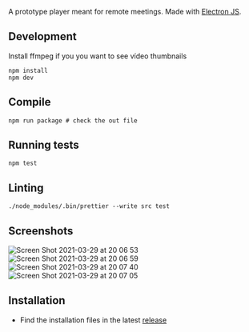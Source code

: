A prototype player meant for remote meetings. Made with [Electron JS](https://www.electronjs.org/).

## Development

Install ffmpeg if you you want to see vídeo thumbnails

```
npm install
npm dev
```

## Compile

```
npm run package # check the out file
```

## Running tests

```
npm test
```

## Linting

```
./node_modules/.bin/prettier --write src test
```

## Screenshots

![Screen Shot 2021-03-29 at 20 06 53](https://user-images.githubusercontent.com/226834/112910802-8ab76380-90ca-11eb-9ccb-f3c16d46b45e.png)
![Screen Shot 2021-03-29 at 20 06 59](https://user-images.githubusercontent.com/226834/112910815-8f7c1780-90ca-11eb-976f-1c4d4906d6ce.png)
![Screen Shot 2021-03-29 at 20 07 40](https://user-images.githubusercontent.com/226834/112910810-8db25400-90ca-11eb-803d-c77c8007fc2e.png)
![Screen Shot 2021-03-29 at 20 07 05](https://user-images.githubusercontent.com/226834/112910814-8ee38100-90ca-11eb-9a8b-c9e8588aafdf.png)

## Installation

- Find the installation files in the latest [release](https://github.com/mjacobus/jw-play/releases/latest)
